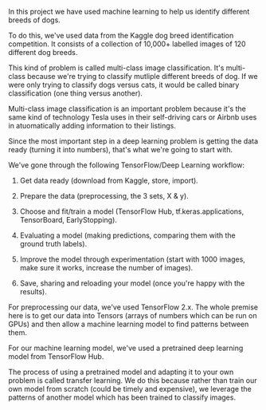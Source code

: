 In this project we have used machine learning to help us identify different breeds of dogs.

To do this, we've used data from the Kaggle dog breed identification competition. It consists of a collection of 10,000+ labelled images of 120 different dog breeds.

This kind of problem is called multi-class image classification. It's multi-class because we're trying to classify mutliple different breeds of dog. If we were only trying to classify dogs versus cats, it would be called binary classification (one thing versus another).

Multi-class image classification is an important problem because it's the same kind of technology Tesla uses in their self-driving cars or Airbnb uses in atuomatically adding information to their listings.

Since the most important step in a deep learning problem is getting the data ready (turning it into numbers), that's what we're going to start with.

We've gone through the following TensorFlow/Deep Learning workflow:

1. Get data ready (download from Kaggle, store, import).

2. Prepare the data (preprocessing, the 3 sets, X & y).

3. Choose and fit/train a model (TensorFlow Hub, tf.keras.applications, TensorBoard, EarlyStopping).

4. Evaluating a model (making predictions, comparing them with the ground truth labels).

5. Improve the model through experimentation (start with 1000 images, make sure it works, increase the number of images).

6. Save, sharing and reloading your model (once you're happy with the results).

For preprocessing our data, we've used TensorFlow 2.x. The whole premise here is to get our data into Tensors (arrays of numbers which can be run on GPUs) 
and then allow a machine learning model to find patterns between them.

For our machine learning model, we've used a pretrained deep learning model from TensorFlow Hub.

The process of using a pretrained model and adapting it to your own problem is called transfer learning. We do this because rather than train our own model from scratch (could be timely and expensive), we leverage the patterns of another model which has been trained to classify images.
